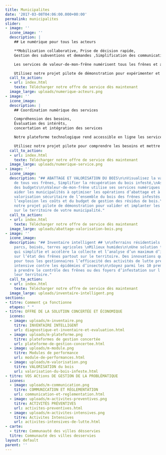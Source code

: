 ```yaml
---
title: Municipalites
date: '2017-03-08T04:06:00.000+00:00'
permalink: municipalites
slider:
- image: ''
  icone_image: ''
  description: |
    ## Le numérique pour tous les acteurs

    **Mobilisation collaborative, Prise de décision rapide,
    Gestion des subventions et demandes ,Simplification des communications**

    Les services de valeur-de-mon-frêne numérisent tous les frênes et aident la municipalité à outiller rapidement ses citoyens et professionnels tout en les responsabilisant grâce aux supports interactifs et intelligents.

    Utilisez notre projet pilote de démonstration pour expérimenter et visualiser les retombées bénéfiques immédiat de cette innovation.
  call_to_action:
  - url: index.html
    texte: Télécharger notre offre de service dès maintenant
  image_large: uploads/numerique-acteurs.png
- image: ''
  icone_image: 
  description: |
    ## Coordination numérique des services

    Compréhension des besoins,
    Évaluation des intérêts,
    concertation et intégration des services

    Notre plateforme technologique rend accessible en ligne les services de soutien municipaux, techniques et professionnels pour tous les propriétaires de frênes. Ce qui aide à gagner du temps et économiser jusqu’à 40 % sur les coûts  d’intervention.

    Utilisez notre projet pilote pour comprendre les besoins et mettre en place le service de coordination numérique des activités de gestion de l’épidémie.
  call_to_action:
  - url: index.html
    texte: Télécharger notre offre de service dès maintenant
  image_large: uploads/numerique-service.png
- image: ''
  icone_image: 
  description: "## ABATTAGE ET VALORISATION DU BOIS\n\nVisualisez la valeur du bois
    de tous vos frênes, Simplifier la récupération du bois infesté,\nAssurez la maîtrise
    des budgets\n\nValeur-de-mon-frêne utilise ses services numériques novateurs pour
    aider les municipalités à optimiser les opérations d’abattage et à soutenir la
    valorisation sécuritaire de l’ensemble du bois des frênes infestés. \nCeci limitant
    l’explosion les coûts et du budget de gestion des résidus de bois.\n\nUtilisez
    notre projet pilote de démonstration pour valider et implanter les services innovants
    sur le territoire de votre municipalité."
  call_to_action:
  - url: index.html
    texte: Télécharger notre offre de service dès maintenant
  image_large: uploads/abattage-valorisation-bois.png
- image: ''
  icone_image: 
  description: "## Inventaire intelligent ## \n\nTerrains résidentiels et institutionnels\nRues,
    parcs, boisés, terres agricoles \nMilieux humides\n\nUne solution technologique
    qui simplifie et accélère la collecte et l’analyse d’un maximum d’informations
    sur l’état des frênes partout sur le territoire. Des innovations qui améliorent
    pour tous les gestionnaires l’efficacité des activités de lutte préventive et
    intensive contre les épidémies d’insecte\n\nSoyez parmi les 10 premières municipalités
    à prendre le contrôle des frênes ou des foyers d’infestation sur l’ensemble de
    leur territoire."
  call_to_action:
  - url: index.html
    texte: Télécharger notre offre de service dès maintenant
  image_large: uploads/inventaire-intelligent.png
sections:
- titre: Comment ça fonctionne
  etapes: " "
- titre: OFFRE DE LA SOLUTION CONCERTÉE ET ÉCONOMIQUE
  icones:
  - image: uploads/m-inventaire.png
    titre: INVENTAIRE INTELLIGENT
    url: diagnostique-et-inventaire-et-evaluation.html
  - image: uploads/m-plateforme.png
    titre: plateformes de gestion concertée
    url: plateforme-de-gestion-concertee.html
  - image: uploads/m-module.png
    titre: Modules de performance
    url: module-de-performances.html
  - image: uploads/m-valorisation.png
    titre: VALORISATION du bois
    url: valorisation-du-bois-infeste.html
- titre: VOS ACtions DE GESTION DE LA PROBLÈMATIQUE
  icones:
  - image: uploads/m-communication.png
    titre: COMMUNICATION ET RÈGLEMENTATION
    url: communication-et-reglementation.html
  - image: uploads/m-activites-preventives.png
    titre: ACTIVITÉS PRÉVENTIVES
    url: activites-preventives.html
  - image: uploads/m-activites-intensives.png
    titre: Activites Intensives
    url: activites-intensives-de-lutte.html
- carte:
  - titre: Communauté des villes désservies
  titre: Communauté des villes desservies
layout: default
parent: ''
---
```


